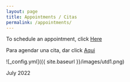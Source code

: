 ```yaml
---
layout: page
title: Appointments / Citas
permalink: /appointments/
---
```


To schedule an appointment, click [Here](https://calendly.com/gutierrezmannix/meeting)

Para agendar una cita, dar click [Aqui](https://calendly.com/gutierrezmannix/meeting)


![_config.yml]({{ site.baseurl }}/images/utd1.png)

July 2022
